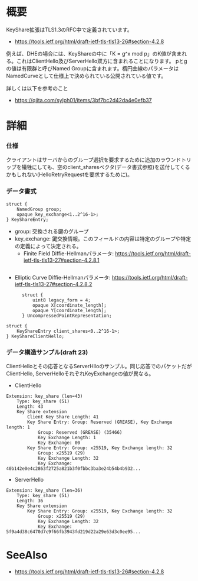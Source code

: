 # 概要
KeyShare拡張はTLS1.3のRFC中で定義されています。
- https://tools.ietf.org/html/draft-ietf-tls-tls13-26#section-4.2.8

例えば、DHEの場合には、KeyShareの中に「K = g^x mod p」のK値が含まれる。これはClientHello及びServerHello双方に含まれることになります。
pとgの値は有限群と呼びNamed Groupに含まれます。楕円曲線のパラメータはNamedCurveとして仕様上で決められている公開されている値です。

詳しくは以下を参考のこと
- https://qiita.com/sylph01/items/3bf7bc2d42da4e0efb37

# 詳細

### 仕様
クライアントはサーバからのグループ選択を要求するために追加のラウンドトリップを犠牲にしても、空のclient_sharesベクタ(データ書式参照)を送付してくるかもしれない(HelloRetryRequestを要求するために)。


### データ書式
```
struct {
    NamedGroup group;
    opaque key_exchange<1..2^16-1>;
} KeyShareEntry;
```
- group: 交換される鍵のグループ
- key_exchange: 鍵交換情報。このフィールドの内容は特定のグループや特定の定義によって決定される。
  - Finite Field Diffie-Hellmanパラメータ: https://tools.ietf.org/html/draft-ietf-tls-tls13-27#section-4.2.8.1
```

```
  - Elliptic Curve Diffie-Hellmanパラメータ: https://tools.ietf.org/html/draft-ietf-tls-tls13-27#section-4.2.8.2
```
      struct {
          uint8 legacy_form = 4;
          opaque X[coordinate_length];
          opaque Y[coordinate_length];
      } UncompressedPointRepresentation;
```

```
struct {
    KeyShareEntry client_shares<0..2^16-1>;
} KeyShareClientHello;
```

### データ構造サンプル(draft 23)
ClientHelloとその応答となるServerHlloのサンプル。同じ応答でのパケットだがClientHello, ServerHelloそれぞれKeyExchangeの値が異なる。
- ClientHello
```
Extension: key_share (len=43)
    Type: key_share (51)
    Length: 43
    Key Share extension
        Client Key Share Length: 41
        Key Share Entry: Group: Reserved (GREASE), Key Exchange length: 1
            Group: Reserved (GREASE) (35466)
            Key Exchange Length: 1
            Key Exchange: 00
        Key Share Entry: Group: x25519, Key Exchange length: 32
            Group: x25519 (29)
            Key Exchange Length: 32
            Key Exchange: 40b142e0e4c2863f2725a821b3f0fbbc3ba3e24b54b4b932...
```
- ServerHello
```
Extension: key_share (len=36)
    Type: key_share (51)
    Length: 36
    Key Share extension
        Key Share Entry: Group: x25519, Key Exchange length: 32
            Group: x25519 (29)
            Key Exchange Length: 32
            Key Exchange: 5f9a4d38c6470d7c9f66fb3943fd219d22a29e63d3c0ee95...
```


# SeeAlso
- https://tools.ietf.org/html/draft-ietf-tls-tls13-26#section-4.2.8
